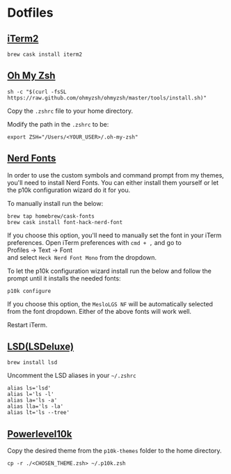# Dotfiles

## [iTerm2](https://www.iterm2.com/)

```
brew cask install iterm2
```

## [Oh My Zsh](https://ohmyz.sh/)

```
sh -c "$(curl -fsSL https://raw.github.com/ohmyzsh/ohmyzsh/master/tools/install.sh)"
```
Copy the `.zshrc` file to your home directory.

Modify the path in the `.zshrc` to be:
```
export ZSH="/Users/<YOUR_USER>/.oh-my-zsh"
```

## [Nerd Fonts](https://github.com/ryanoasis/nerd-fonts)

In order to use the custom symbols and command prompt from my themes, you'll need to install Nerd Fonts.  You can either install them yourself or let the p10k configuration wizard do it for you.

To manually install run the below:
```
brew tap homebrew/cask-fonts
brew cask install font-hack-nerd-font
```
If you choose this option, you'll need to manually set the font in your iTerm preferences.
Open iTerm preferences with `cmd + ,` and go to  
Profiles -> Text -> Font  
and select `Heck Nerd Font Mono` from the dropdown.

To let the p10k configuration wizard install run the below and follow the prompt until it installs the needed fonts:
```
p10k configure
```
If you choose this option, the `MesloLGS NF` will be automatically selected from the font dropdown.  Either of the above fonts will work well. 

Restart iTerm.

## [LSD(LSDeluxe)](https://github.com/Peltoche/lsd)
```
brew install lsd
```
Uncomment the LSD aliases in your `~/.zshrc`
```
alias ls='lsd'
alias l='ls -l'
alias la='ls -a'
alias lla='ls -la'
alias lt='ls --tree'
```

## [Powerlevel10k](https://github.com/romkatv/powerlevel10k)

Copy the desired theme from the `p10k-themes` folder to the home directory.

```
cp -r ./<CHOSEN_THEME.zsh> ~/.p10k.zsh
```